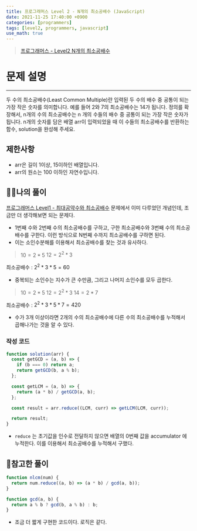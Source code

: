 ```yaml
---
title: 프로그래머스 Level 2 - N개의 최소공배수 (JavaScript)
date: 2021-11-25 17:40:00 +0900
categories: [programmers]
tags: [level2, programmers, javascript]
use_math: true
---
```


> [프로그래머스 - Level2 N개의 최소공배수](https://programmers.co.kr/learn/courses/30/lessons/12953)

# 문제 설명

---

두 수의 최소공배수(Least Common Multiple)란 입력된 두 수의 배수 중 공통이 되는 가장 작은 숫자를 의미합니다. 예를 들어 2와 7의 최소공배수는 14가 됩니다. 정의를 확장해서, n개의 수의 최소공배수는 n 개의 수들의 배수 중 공통이 되는 가장 작은 숫자가 됩니다. n개의 숫자를 담은 배열 arr이 입력되었을 때 이 수들의 최소공배수를 반환하는 함수, solution을 완성해 주세요.

## 제한사항

- arr은 길이 1이상, 15이하인 배열입니다.
- arr의 원소는 100 이하인 자연수입니다.

## 🙋‍♂️나의 풀이

[프로그래머스 Level1 - 최대공약수와 최소공배수](https://han-joon-hyeok.github.io/posts/programmers-gcd-lcm/) 문제에서 이미 다루었던 개념인데, 조금만 더 생각해보면 되는 문제다.

- 1번째 수와 2번째 수의 최소공배수를 구하고, 구한 최소공배수와 3번째 수의 최소공배수를 구한다. 이런 방식으로 N번째 수까지 최소공배수를 구하면 된다.
- 이는 소인수분해를 이용해서 최소공배수를 찾는 것과 유사하다.

> $10 = 2 * 5$
> $12 = 2^2 * 3$

최소공배수 : $2^2 * 3 * 5 = 60$

>

- 중복되는 소인수는 지수가 큰 수만큼, 그리고 나머지 소인수를 모두 곱한다.

> $10 = 2 * 5$
> $12 = 2^2 * 3$
> $14 = 2 * 7$

최소공배수 : $2^2 * 3 * 5 * 7 = 420$

>

- 수가 3개 이상이라면 2개의 수의 최소공배수에 다른 수의 최소공배수를 누적해서 곱해나가는 것을 알 수 있다.

### 작성 코드

```javascript
function solution(arr) {
  const getGCD = (a, b) => {
    if (b === 0) return a;
    return getGCD(b, a % b);
  };

  const getLCM = (a, b) => {
    return (a * b) / getGCD(a, b);
  };

  const result = arr.reduce((LCM, curr) => getLCM(LCM, curr));

  return result;
}
```

- `reduce` 는 초기값을 인수로 전달하지 않으면 배열의 0번째 값을 accumulator 에 누적한다. 이를 이용해서 최소공배수를 누적해서 구했다.

## 👀참고한 풀이

```javascript
function nlcm(num) {
  return num.reduce((a, b) => (a * b) / gcd(a, b));
}

function gcd(a, b) {
  return a % b ? gcd(b, a % b) : b;
}
```

- 조금 더 짧게 구현한 코드이다. 로직은 같다.
